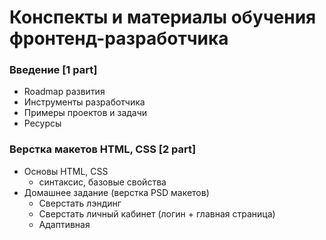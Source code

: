 # Конспекты и материалы обучения фронтенд-разработчика

### Введение [1 part]

- Roadmap развития
- Инструменты разработчика
- Примеры проектов и задачи
- Ресурсы

### Верстка макетов HTML, CSS [2 part]

- Основы HTML, CSS
  - синтаксис, базовые свойства
- Домашнее задание (верстка PSD макетов)
  - Сверстать лэндинг
  - Сверстать личный кабинет (логин + главная страница)
  - Адаптивная 
